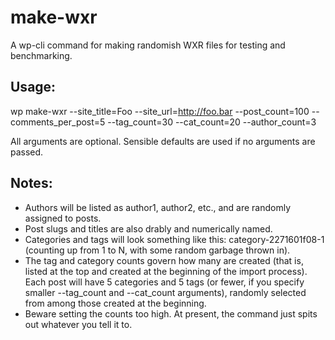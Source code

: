 make-wxr
========

A wp-cli command for making randomish WXR files for testing and benchmarking.

Usage:
------

wp make-wxr --site_title=Foo --site_url=http://foo.bar --post_count=100 --comments_per_post=5 --tag_count=30 --cat_count=20 --author_count=3

All arguments are optional. Sensible defaults are used if no arguments are passed.

Notes:
------

* Authors will be listed as author1, author2, etc., and are randomly assigned to posts.
* Post slugs and titles are also drably and numerically named.
* Categories and tags will look something like this: category-2271601f08-1 (counting up from 1 to N, with some random garbage thrown in).
* The tag and category counts govern how many are created (that is, listed at the top and created at the beginning of the import process). Each post will have 5 categories and 5 tags (or fewer, if you specify smaller --tag_count and --cat_count arguments), randomly selected from among those created at the beginning.
* Beware setting the counts too high. At present, the command just spits out whatever you tell it to.


